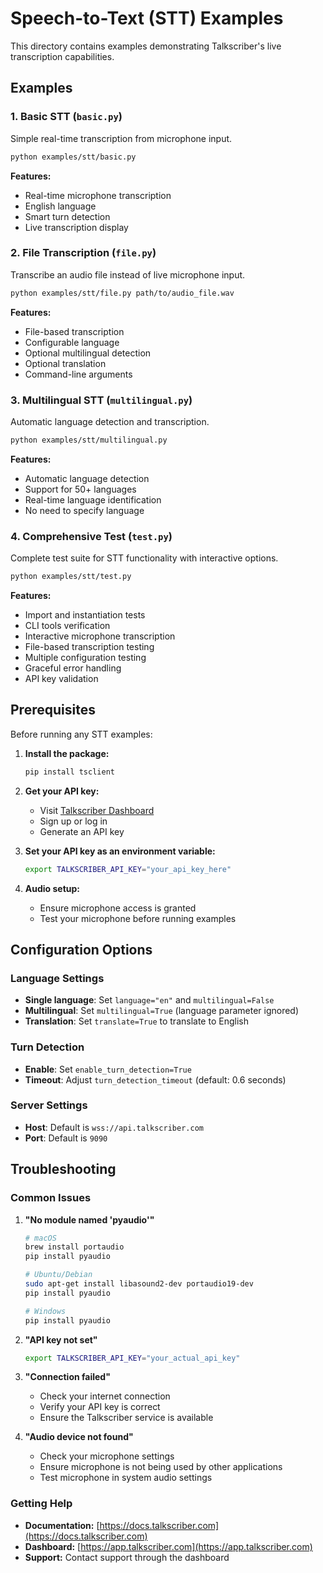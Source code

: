 # Speech-to-Text (STT) Examples

This directory contains examples demonstrating Talkscriber's live transcription capabilities.

## Examples

### 1. Basic STT (`basic.py`)
Simple real-time transcription from microphone input.

```bash
python examples/stt/basic.py
```

**Features:**
- Real-time microphone transcription
- English language
- Smart turn detection
- Live transcription display

### 2. File Transcription (`file.py`)
Transcribe an audio file instead of live microphone input.

```bash
python examples/stt/file.py path/to/audio_file.wav
```

**Features:**
- File-based transcription
- Configurable language
- Optional multilingual detection
- Optional translation
- Command-line arguments

### 3. Multilingual STT (`multilingual.py`)
Automatic language detection and transcription.

```bash
python examples/stt/multilingual.py
```

**Features:**
- Automatic language detection
- Support for 50+ languages
- Real-time language identification
- No need to specify language

### 4. Comprehensive Test (`test.py`)
Complete test suite for STT functionality with interactive options.

```bash
python examples/stt/test.py
```

**Features:**
- Import and instantiation tests
- CLI tools verification
- Interactive microphone transcription
- File-based transcription testing
- Multiple configuration testing
- Graceful error handling
- API key validation

## Prerequisites

Before running any STT examples:

1. **Install the package:**
   ```bash
   pip install tsclient
   ```

2. **Get your API key:**
   - Visit [Talkscriber Dashboard](https://app.talkscriber.com)
   - Sign up or log in
   - Generate an API key

3. **Set your API key as an environment variable:**
   ```bash
   export TALKSCRIBER_API_KEY="your_api_key_here"
   ```

4. **Audio setup:**
   - Ensure microphone access is granted
   - Test your microphone before running examples

## Configuration Options

### Language Settings
- **Single language**: Set `language="en"` and `multilingual=False`
- **Multilingual**: Set `multilingual=True` (language parameter ignored)
- **Translation**: Set `translate=True` to translate to English

### Turn Detection
- **Enable**: Set `enable_turn_detection=True`
- **Timeout**: Adjust `turn_detection_timeout` (default: 0.6 seconds)

### Server Settings
- **Host**: Default is `wss://api.talkscriber.com`
- **Port**: Default is `9090`

## Troubleshooting

### Common Issues

1. **"No module named 'pyaudio'"**
   ```bash
   # macOS
   brew install portaudio
   pip install pyaudio
   
   # Ubuntu/Debian
   sudo apt-get install libasound2-dev portaudio19-dev
   pip install pyaudio
   
   # Windows
   pip install pyaudio
   ```

2. **"API key not set"**
   ```bash
   export TALKSCRIBER_API_KEY="your_actual_api_key"
   ```

3. **"Connection failed"**
   - Check your internet connection
   - Verify your API key is correct
   - Ensure the Talkscriber service is available

4. **"Audio device not found"**
   - Check your microphone settings
   - Ensure microphone is not being used by other applications
   - Test microphone in system audio settings

### Getting Help

- **Documentation:** [https://docs.talkscriber.com](https://docs.talkscriber.com)
- **Dashboard:** [https://app.talkscriber.com](https://app.talkscriber.com)
- **Support:** Contact support through the dashboard
